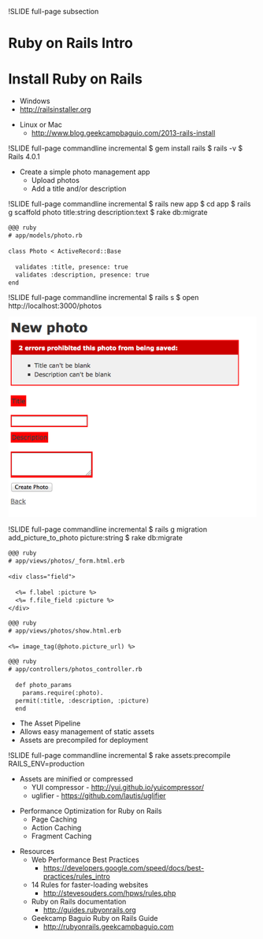 !SLIDE full-page subsection
# Ruby on Rails Intro

<!SLIDE  full-page title-slide transition=scrollUp>
# Install Ruby on Rails

<!SLIDE full-page bullets incremental transition=scrollUp>
* Windows
 * http://railsinstaller.org

<!SLIDE full-page bullets incremental transition=scrollUp>
* Linux or Mac
  * http://www.blog.geekcampbaguio.com/2013-rails-install

!SLIDE full-page commandline incremental
	$ gem install rails
	$ rails -v
	$ Rails 4.0.1

<!SLIDE full-page bullets incremental transition=scrollUp>
* Create a simple photo management app
  * Upload photos
  * Add a title and/or description

!SLIDE full-page commandline incremental
	$ rails new app
	$ cd app
	$ rails g scaffold photo title:string description:text
	$ rake db:migrate

<!SLIDE full-page title-slide transition=scrollUp>
	@@@ ruby
	# app/models/photo.rb

	class Photo < ActiveRecord::Base

	  validates :title, presence: true
	  validates :description, presence: true
	end

!SLIDE full-page commandline incremental
	$ rails s
	$ open http://localhost:3000/photos

<!SLIDE full-page transition=scrollUp>
![Photo validation](photo_validation.png)

!SLIDE full-page commandline incremental
	$ rails g migration add_picture_to_photo picture:string
	$ rake db:migrate

<!SLIDE full-page code transition=scrollUp>
	@@@ ruby
	# app/views/photos/_form.html.erb

	<div class="field">

	  <%= f.label :picture %>
	  <%= f.file_field :picture %>
	</div>

<!SLIDE full-page code title-slide transition=scrollUp>
	@@@ ruby
	# app/views/photos/show.html.erb

	<%= image_tag(@photo.picture_url) %>

<!SLIDE full-page code transition=scrollUp>
	@@@ ruby
	# app/controllers/photos_controller.rb

	  def photo_params
	    params.require(:photo).
      permit(:title, :description, :picture)
	  end

<!SLIDE full-page bullets incremental transition=scrollUp>
*  The Asset Pipeline
  * Allows easy management of static assets
  * Assets are precompiled for deployment

!SLIDE full-page commandline incremental
	$ rake assets:precompile RAILS_ENV=production

<!SLIDE full-page  bullets incremental transition=scrollUp>
* Assets are minified or compressed
  * YUI compressor - http://yui.github.io/yuicompressor/
  * uglifier - https://github.com/lautis/uglifier

<!SLIDE full-page bullets incremental transition=scrollUp>
* Performance Optimization for Ruby on Rails
  * Page Caching
  * Action Caching
  * Fragment Caching

<!SLIDE full-page bullets incremental transition=scrollUp>
* Resources
  * Web Performance Best Practices
    * https://developers.google.com/speed/docs/best-practices/rules_intro
  * 14 Rules for faster-loading websites
    * http://stevesouders.com/hpws/rules.php
  * Ruby on Rails documentation
    * http://guides.rubyonrails.org
  * Geekcamp Baguio Ruby on Rails Guide
    * http://rubyonrails.geekcampbaguio.com
